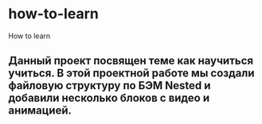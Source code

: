 # how-to-learn
How to learn
## Данный проект посвящен теме как научиться учиться. В этой проектной работе мы создали файловую структуру по БЭМ Nested и добавили несколько блоков с видео и анимацией.
